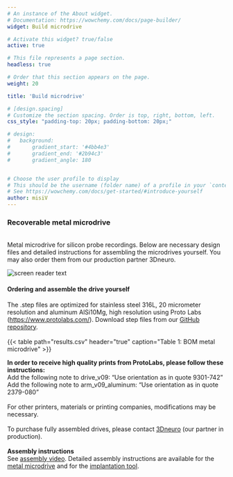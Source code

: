 ```yaml
---
# An instance of the About widget.
# Documentation: https://wowchemy.com/docs/page-builder/
widget: Build microdrive

# Activate this widget? true/false
active: true

# This file represents a page section.
headless: true

# Order that this section appears on the page.
weight: 20

title: 'Build microdrive'

# [design.spacing]
# Customize the section spacing. Order is top, right, bottom, left.
css_style: "padding-top: 20px; padding-bottom: 20px;"

# design:
#   background:
#       gradient_start: '#4bb4e3'
#       gradient_end: '#2b94c3'
#       gradient_angle: 180


# Choose the user profile to display
# This should be the username (folder name) of a profile in your `content/authors/` folder.
# See https://wowchemy.com/docs/get-started/#introduce-yourself
author: misiV
---
```

### Recoverable metal microdrive
<br />
Metal microdrive for silicon probe recordings. Below are necessary design files and detailed instructions for assembling the microdrives yourself. You may also order them from our production partner 3Dneuro.

![screen reader text](recoverable_microdrive_01.jpg "Figure 1. Recovering a silicon probe")

#### Ordering and assemble the drive yourself
The .step files are optimized for stainless steel 316L, 20 micrometer resolution and aluminum AlSi10Mg, high resolution using Proto Labs (https://www.protolabs.com/). Download step files from our [GitHub repository](https://github.com/buzsakilab/3d_print_designs/tree/master/Microdrives/Metal_recoverable).
<br />
<br />
{{< table path="results.csv" header="true" caption="Table 1: BOM metal microdrive" >}}

**In order to receive high quality prints from ProtoLabs, please follow these instructions:**
<br />
Add the following note to drive_v09: “Use orientation as in quote 9301-742”
<br />
Add the following note to arm_v09_aluminum: “Use orientation as in quote 2379-080”
<br />
<br />
For other printers, materials or printing companies, modifications may be necessary.
<br />
<br />
To purchase fully assembled drives, please contact [3Dneuro](https://www.3dneuro.com/products/r2drive/) (our partner in production).
<br />
<br />
**Assembly instructions**
<br />
See [assembly video](https://www.youtube.com/watch?v=poEjWvFrr5g&feature=youtu.be). Detailed assembly instructions are available for the [metal microdrive](https://github.com/buzsakilab/3d_print_designs/blob/master/Microdrives/Metal_recoverable/assembly_instructions_microdrive_metal_v10.pdf) and for the [implantation tool](https://github.com/buzsakilab/3d_print_designs/blob/master/Microdrives/Metal_recoverable/assembly_instructions_implantation_tool_metal_v10.pdf).
